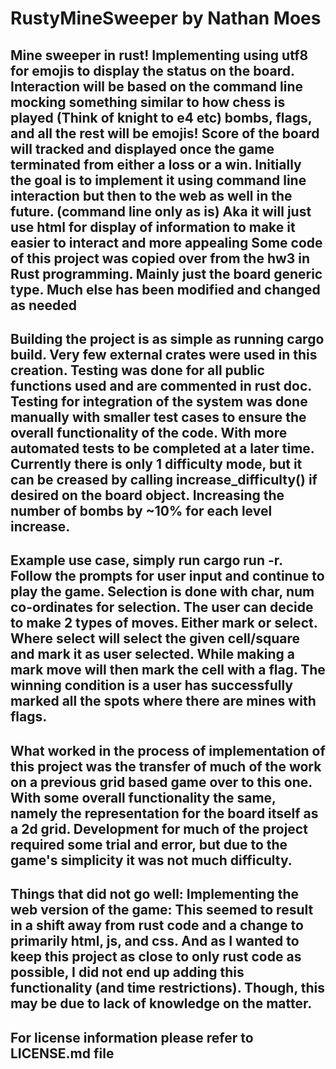 # RustyMineSweeper by Nathan Moes
## Mine sweeper in rust! Implementing using utf8 for emojis to display the status on the board. Interaction will be based on the command line mocking something similar to how chess is played (Think of knight to e4 etc) bombs, flags, and all the rest will be emojis! Score of the board will tracked and displayed once the game terminated from either a loss or a win. Initially the goal is to implement it using command line interaction but then to the web as well in the future. (command line only as is) Aka it will just use html for display of information to make it easier to interact and more appealing Some code of this project was copied over from the hw3 in Rust programming. Mainly just the board generic type. Much else has been modified and changed as needed
## Building the project is as simple as running cargo build. Very few external crates were used in this creation. Testing was done for all public functions used and are commented in rust doc. Testing for integration of the system was done manually with smaller test cases to ensure the overall functionality of the code. With more automated tests to be completed at a later time. Currently there is only 1 difficulty mode, but it can be creased by calling increase_difficulty() if desired on the board object. Increasing the number of bombs by ~10% for each level increase.
## Example use case, simply run cargo run -r. Follow the prompts for user input and continue to play the game. Selection is done with char, num co-ordinates for selection. The user can decide to make 2 types of moves. Either mark or select. Where select will select the given cell/square and mark it as user selected. While making a mark move will then mark the cell with a flag. The winning condition is a user has successfully marked all the spots where there are mines with flags. 
## What worked in the process of implementation of this project was the transfer of much of the work on a previous grid based game over to this one. With some overall functionality the same, namely the representation for the board itself as a 2d grid. Development for much of the project required some trial and error, but due to the game's simplicity it was not much difficulty.
## Things that did not go well: Implementing the web version of the game: This seemed to result in a shift away from rust code and a change to primarily html, js, and css. And as I wanted to keep this project as close to only rust code as possible, I did not end up adding this functionality (and time restrictions). Though, this may be due to lack of knowledge on the matter.
## For license information please refer to LICENSE.md file